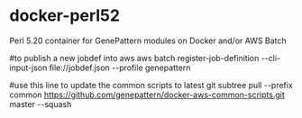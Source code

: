 # docker-perl52
Perl 5.20 container for GenePattern modules on Docker and/or AWS Batch

#to publish a new jobdef into aws
aws batch register-job-definition --cli-input-json file://jobdef.json --profile genepattern

#use this line to update the common scripts to latest
git subtree pull --prefix common https://github.com/genepattern/docker-aws-common-scripts.git master --squash


